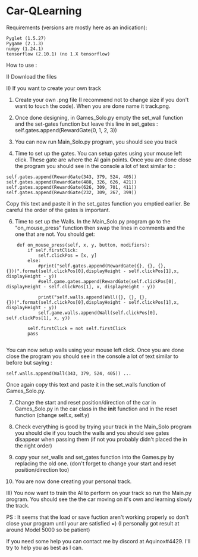 # Car-QLearning

Requirements (versions are mostly here as an indication):

```
Pyglet (1.5.27)
Pygame (2.1.3)
numpy (1.24.1)
tensorflow (2.10.1) (no 1.X tensorflow)
```

How to use : 

I) Download the files 


II) If you want to create your own track


1) Create your own .png file (I recommend not to change size if you don't want to touch the code).
When you are done name it track.png. 

3) Once done designing, in Games_Solo.py empty the set_wall function and the set-gates function but leave this line in set_gates :
  self.gates.append(RewardGate(0, 1, 2, 3))

4) You can now run Main_Solo.py program, you should see you track

5) Time to set up the gates. You can setup gates using your mouse left click. These gate are where the AI gain points. Once you are done close the program you should see in the console a lot of text similar to :
```
self.gates.append(RewardGate(343, 379, 524, 405))
self.gates.append(RewardGate(488, 326, 626, 421))
self.gates.append(RewardGate(626, 309, 701, 411))
self.gates.append(RewardGate(232, 309, 267, 399))
```
Copy this text and paste it in the set_gates function you emptied earlier. Be careful the order of the gates is important.

6) Time to set up the Walls. In the Main_Solo.py program go to the "on_mouse_press" function then swap the lines in comments and the one that are not. You should get:

```
    def on_mouse_press(self, x, y, button, modifiers):
        if self.firstClick:
            self.clickPos = [x, y]
        else:
            #print("self.gates.append(RewardGate({}, {}, {}, {}))".format(self.clickPos[0],displayHeight - self.clickPos[1],x, displayHeight - y))
            #self.game.gates.append(RewardGate(self.clickPos[0], displayHeight - self.clickPos[1], x, displayHeight - y))

            print("self.walls.append(Wall({}, {}, {}, {}))".format(self.clickPos[0],displayHeight - self.clickPos[1],x, displayHeight - y))
            self.game.walls.append(Wall(self.clickPos[0], self.clickPos[1], x, y))

        self.firstClick = not self.firstClick
        pass
        
```
You can now setup walls using your mouse left click. Once you are done close the program you should see in the console a lot of text similar to before but saying :

```
self.walls.append(Wall(343, 379, 524, 405)) ...
```

Once again copy this text and paste it in the set_walls function of Games_Solo.py.

7) Change the start and reset position/direction of the car in Games_Solo.py in the car class in the __init__ function and in the reset function (change self.x, self.y)

8) Check everything is good by trying your track in the Main_Solo program you should die if you touch the walls and you should see gates disappear when passing them (if not you probably didn't placed the in the right order)

9) copy your set_walls and set_gates function into the Games.py by replacing the old one. (don't forget to change your start and reset position/direction too)

10) You are now done creating your personal track.


III) You now want to train the AI to perform on your track so run the Main.py program. You should see the the car moving on it's own and learning slowly the track.

PS : It seems that the load or save fuction aren't working properly so don't close your program until your are satisfied =) (I personally got result at around Model 5000 so be patient)

If you need some help you can contact me by discord at Aquinox#4429. I'll try to help you as best as I can.
